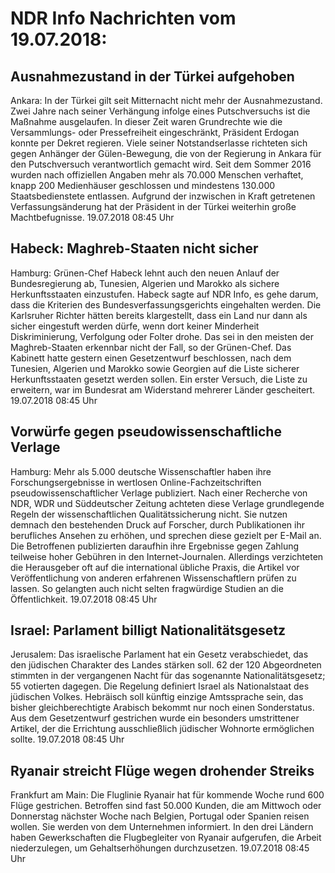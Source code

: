 # NDR Info Nachrichten vom 19.07.2018:


## Ausnahmezustand in der Türkei aufgehoben
Ankara: In der Türkei gilt seit Mitternacht nicht mehr der Ausnahmezustand. Zwei Jahre nach seiner Verhängung infolge eines Putschversuchs ist die Maßnahme ausgelaufen. In dieser Zeit waren Grundrechte wie die Versammlungs- oder Pressefreiheit eingeschränkt, Präsident Erdogan konnte per Dekret regieren. Viele seiner Notstandserlasse richteten sich gegen Anhänger der Gülen-Bewegung, die von der Regierung in Ankara für den Putschversuch verantwortlich gemacht wird. Seit dem Sommer 2016 wurden nach offiziellen Angaben mehr als 70.000 Menschen verhaftet, knapp 200 Medienhäuser geschlossen und mindestens 130.000 Staatsbedienstete entlassen. Aufgrund der inzwischen in Kraft getretenen Verfassungsänderung hat der Präsident in der Türkei weiterhin große Machtbefugnisse. 19.07.2018 08:45 Uhr 

## Habeck: Maghreb-Staaten nicht sicher
Hamburg: Grünen-Chef Habeck lehnt auch den neuen Anlauf der Bundesregierung ab, Tunesien, Algerien und Marokko als sichere Herkunftsstaaten einzustufen. Habeck sagte auf NDR Info, es gehe darum, dass die Kriterien des Bundesverfassungsgerichts eingehalten werden. Die Karlsruher Richter hätten bereits klargestellt, dass ein Land nur dann als sicher eingestuft werden dürfe, wenn dort keiner Minderheit Diskriminierung, Verfolgung oder Folter drohe. Das sei in den meisten der Maghreb-Staaten erkennbar nicht der Fall, so der Grünen-Chef. Das Kabinett hatte gestern einen Gesetzentwurf beschlossen, nach dem Tunesien, Algerien und Marokko sowie Georgien auf die Liste sicherer Herkunftsstaaten gesetzt werden sollen. Ein erster Versuch, die Liste zu erweitern, war im Bundesrat am Widerstand mehrerer Länder gescheitert. 19.07.2018 08:45 Uhr 

## Vorwürfe gegen pseudowissenschaftliche Verlage
Hamburg: 	Mehr als 5.000 deutsche Wissenschaftler haben ihre Forschungsergebnisse in wertlosen Online-Fachzeitschriften pseudowissenschaftlicher Verlage publiziert. Nach einer Recherche von NDR, WDR und Süddeutscher Zeitung achteten diese Verlage grundlegende Regeln der wissenschaftlichen Qualitätssicherung nicht. Sie nutzen demnach den bestehenden Druck auf Forscher, durch Publikationen ihr berufliches Ansehen zu erhöhen, und sprechen diese gezielt per E-Mail an. Die Betroffenen publizierten daraufhin ihre Ergebnisse gegen Zahlung teilweise hoher Gebühren in den Internet-Journalen. Allerdings verzichteten die Herausgeber oft auf die international übliche Praxis, die Artikel vor Veröffentlichung von anderen erfahrenen Wissenschaftlern prüfen zu lassen. So gelangten auch nicht selten fragwürdige Studien an die Öffentlichkeit. 19.07.2018 08:45 Uhr 

## Israel: Parlament billigt Nationalitätsgesetz
Jerusalem: Das israelische Parlament hat ein Gesetz verabschiedet, das den jüdischen Charakter des Landes stärken soll. 62 der 120 Abgeordneten stimmten in der vergangenen Nacht für das sogenannte Nationalitätsgesetz; 55 votierten dagegen. Die Regelung definiert Israel als Nationalstaat des jüdischen Volkes. Hebräisch soll künftig einzige Amtssprache sein, das bisher gleichberechtigte Arabisch bekommt nur noch einen Sonderstatus. Aus dem Gesetzentwurf gestrichen wurde ein besonders umstrittener Artikel, der die Errichtung ausschließlich jüdischer Wohnorte ermöglichen sollte. 19.07.2018 08:45 Uhr 

## Ryanair streicht Flüge wegen drohender Streiks
Frankfurt am Main: Die Fluglinie Ryanair hat für kommende Woche rund 600 Flüge gestrichen. Betroffen sind fast 50.000 Kunden, die am Mittwoch oder Donnerstag nächster Woche nach Belgien, Portugal oder Spanien reisen wollen. Sie werden von dem Unternehmen informiert. In den drei Ländern haben Gewerkschaften die Flugbegleiter von Ryanair aufgerufen, die Arbeit niederzulegen, um Gehaltserhöhungen durchzusetzen. 19.07.2018 08:45 Uhr 
